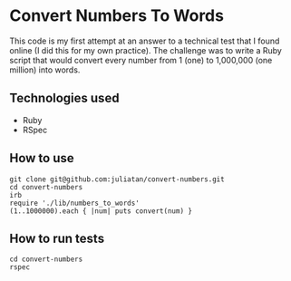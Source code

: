 Convert Numbers To Words
========================

This code is my first attempt at an answer to a technical test that I found 
online (I did this for my own practice). The challenge was to write a Ruby 
script that would convert every number from 1 (one) to 1,000,000 (one million) 
into words.

Technologies used
-----------------

* Ruby
* RSpec

How to use
----------

```shell
git clone git@github.com:juliatan/convert-numbers.git
cd convert-numbers
irb
require './lib/numbers_to_words'
(1..1000000).each { |num| puts convert(num) }
```

How to run tests
----------------

```shell
cd convert-numbers
rspec
```